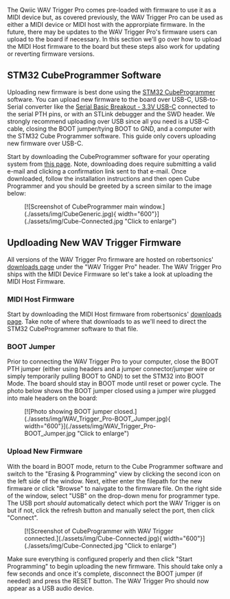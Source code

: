 



The Qwiic WAV Trigger Pro comes pre-loaded with firmware to use it as a MIDI device but, as covered previously, the WAV Trigger Pro can be used as either a MIDI device or MIDI host with the approrpiate firmware. In the future, there may be updates to the WAV Trigger Pro's firmware users can upload to the board if necessary. In this section we'll go over how to upload the MIDI Host firmware to the board but these steps also work for updating or reverting firmware versions.

## STM32 CubeProgrammer Software

Uploading new firmware is best done using the [STM32 CubeProgrammer](https://www.st.com/en/development-tools/stm32cubeprog.html) software. You can upload new firmware to the board over USB-C, USB-to-Serial converter like the [Serial Basic Breakout - 3.3V USB-C](https://www.sparkfun.com/sparkfun-serial-basic-breakout-ch340c-and-usb-c.html) connected to the serial PTH pins, or with an STLink debugger and the SWD header. We strongly recommend uploading over USB since all you need is a USB-C cable, closing the BOOT jumper/tying BOOT to GND, and a computer with the STM32 Cube Programmer software. This guide only covers uploading new firmware over USB-C.

Start by downloading the CubeProgrammer software for your operating system from [this page](https://www.st.com/en/development-tools/stm32cubeprog.html). Note, downloading does require submitting a valid e-mail and clicking a confirmation link sent to that e-mail. Once downloaded, follow the installation instructions and then open Cube Programmer and you should be greeted by a screen similar to the image below:

<figure markdown>
[![Screenshot of CubeProgrammer main window.](./assets/img/CubeGeneric.jpg){ width="600"}](./assets/img/Cube-Connected.jpg "Click to enlarge")
</figure>

## Updloading New WAV Trigger Firmware 

All versions of the WAV Trigger Pro firmware are hosted on robertsonics' [downloads page](https://www.robertsonics.com/downloads/) under the "WAV Trigger Pro" header. The WAV Trigger Pro ships with the MIDI Device Firmware so let's take a look at uploading the MIDI Host Firmware.

### MIDI Host Firmware 

Start by downloading the MIDI Host firmware from robertsonics' [downloads page](https://www.robertsonics.com/downloads/). Take note of where that downloads to as we'll need to direct the STM32 CubeProgrammer software to that file.

### BOOT Jumper

Prior to connecting the WAV Trigger Pro to your computer, close the BOOT PTH jumper (either using headers and a jumper connector/jumper wire or simply temporarily pulling BOOT to GND) to set the STM32 into BOOT Mode. The board should stay in BOOT mode until reset or power cycle. The photo below shows the BOOT jumper closed using a jumper wire plugged into male headers on the board:

<figure markdown>
[![Photo showing BOOT jumper closed.](./assets/img/WAV_Trigger_Pro-BOOT_Jumper.jpg){ width="600"}](./assets/img/WAV_Trigger_Pro-BOOT_Jumper.jpg "Click to enlarge")
</figure>

### Upload New Firmware

With the board in BOOT mode, return to the Cube Programmer software and switch to the "Erasing & Programming" view by clicking the second icon on the left side of the window. Next, either enter the filepath for the new firmware or click "Browse" to naivgate to the firmware file. On the right side of the window, select "USB" on the drop-down menu for programmer type. The USB port <i>should</i> automatically detect which port the WAV Trigger is on but if not, click the refresh button and manually select the port, then click "Connect".

<figure markdown>
[![Screenshot of CubeProgrammer with WAV Trigger connected.](./assets/img/Cube-Connected.jpg){ width="600"}](./assets/img/Cube-Connected.jpg "Click to enlarge")
</figure>

Make sure everything is configured properly and then click "Start Programming" to begin uploading the new firmware. This should take only a few seconds and once it's complete, disconnect the BOOT jumper (if needed) and press the RESET button. The WAV Trigger Pro should now appear as a USB audio device.
